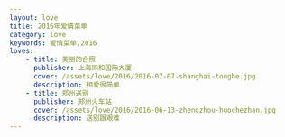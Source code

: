 ```yaml
---
layout: love
title: 2016年爱情菜单
category: love
keywords: 爱情菜单,2016
loves:
    - title: 美丽的合照
      publisher: 上海同和国际大厦
      cover: /assets/love/2016/2016-07-07-shanghai-tonghe.jpg
      description: 相爱很简单
    - title: 郑州送别
      publisher: 郑州火车站  
      cover: /assets/love/2016/2016-06-13-zhengzhou-huochezhan.jpg
      description: 送别跟艰难
---
```

